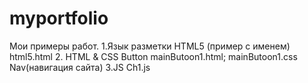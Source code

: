 # myportfolio
Мои примеры работ.
1.Язык разметки HTML5 (пример с именем) html5.html
2. HTML & CSS
  Button mainButoon1.html; mainButoon1.css
  Nav(навигация сайта) 
3.JS
  Ch1.js
